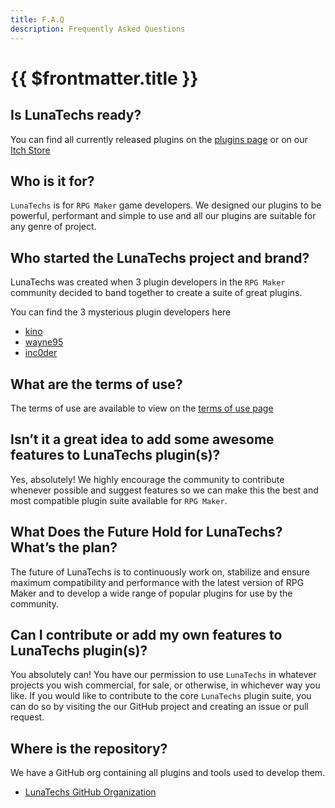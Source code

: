 ```yaml
---
title: F.A.Q
description: Frequently Asked Questions
---
```


# {{ $frontmatter.title }}

## Is LunaTechs ready?
You can find all currently released plugins on the [plugins page](/plugins/)  or on our [Itch Store](https://lunatechsdev.itch.io)

## Who is it for?
`LunaTechs` is for `RPG Maker` game developers. We designed our plugins to be powerful, performant and simple to use and all our plugins are suitable for any genre of project.

## Who started the LunaTechs project and brand?
LunaTechs was created when 3 plugin developers in the `RPG Maker` community decided to band together to create a suite of great plugins.

You can find the 3 mysterious plugin developers here

  * [kino](https://github.com/KinoAR)
  * [wayne95](https://github.com/waynee95)
  * [inc0der](https://github.com/inc0der)

## What are the terms of use?
The terms of use are available to view on the [terms of use page](terms-of-use.html)

## Isn’t it a great idea to add some awesome features to LunaTechs plugin(s)?
Yes, absolutely! We highly encourage the community to contribute whenever possible and suggest features so we can make this the best and most compatible plugin suite available for `RPG Maker`.

## What Does the Future Hold for LunaTechs? What’s the plan?
The future of LunaTechs is to continuously work on, stabilize and ensure maximum compatibility and performance with the latest version of RPG Maker and to develop a wide range of popular plugins for use by the community.

## Can I contribute or add my own features to LunaTechs plugin(s)?

You absolutely can! You have our permission to use `LunaTechs` in whatever projects you wish commercial, for sale, or otherwise, in whichever way you like. If you would like to contribute to the core `LunaTechs` plugin suite, you can do so by visiting the our GitHub project and creating an issue or pull request.

## Where is the repository?
We have a GitHub org containing all plugins and tools used to develop them.

- [LunaTechs GitHub Organization](https://github.com/LunaTechsDev/)
